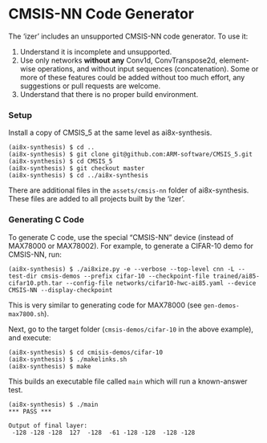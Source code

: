 # CMSIS-NN Code Generator

The ‘izer’ includes an unsupported CMSIS-NN code generator. To use it:

1. Understand it is incomplete and unsupported.
2. Use only networks **without any** Conv1d, ConvTranspose2d, element-wise operations, and without input sequences (concatenation). Some or more of these features could be added without too much effort, any suggestions or pull requests are welcome.
3. Understand that there is no proper build environment.

### Setup

Install a copy of CMSIS_5 at the same level as ai8x-synthesis.

```shell
(ai8x-synthesis) $ cd ..
(ai8x-synthesis) $ git clone git@github.com:ARM-software/CMSIS_5.git
(ai8x-synthesis) $ cd CMSIS_5
(ai8x-synthesis) $ git checkout master
(ai8x-synthesis) $ cd ../ai8x-synthesis
```

There are additional files in the `assets/cmsis-nn` folder of ai8x-synthesis. These files are added to all projects built by the ‘izer’.

### Generating C Code

To generate C code, use the special “CMSIS-NN” device (instead of MAX78000 or MAX78002). For example, to generate a CIFAR-10 demo for CMSIS-NN, run:

```shell
(ai8x-synthesis) $ ./ai8xize.py -e --verbose --top-level cnn -L --test-dir cmsis-demos --prefix cifar-10 --checkpoint-file trained/ai85-cifar10.pth.tar --config-file networks/cifar10-hwc-ai85.yaml --device CMSIS-NN --display-checkpoint
```

This is very similar to generating code for MAX78000 (see `gen-demos-max7800.sh`).

Next, go to the target folder (`cmsis-demos/cifar-10` in the above example), and execute:

```shell
(ai8x-synthesis) $ cd cmisis-demos/cifar-10
(ai8x-synthesis) $ ./makelinks.sh
(ai8x-synthesis) $ make
```

This builds an executable file called `main` which will run a known-answer test.

```shell
(ai8x-synthesis) $ ./main
*** PASS ***

Output of final layer:
 -128 -128 -128  127  -128  -61 -128 -128  -128 -128
```

